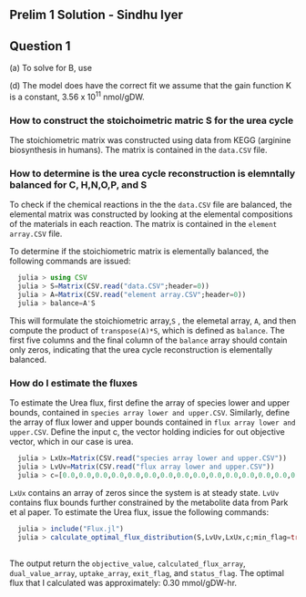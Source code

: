 ## Prelim 1 Solution - Sindhu Iyer

## Question 1

(a) To solve for B, use





(d) The model does have the correct fit we assume that the gain function K is a constant, 3.56 x 10<sup>11</sup> nmol/gDW.

### How to construct the stoichoimetric matric S for the urea cycle
The stoichiometric matrix was constructed using data from KEGG (arginine biosynthesis in humans). The matrix is contained in the ``data.CSV`` file.

### How to determine is the urea cycle reconstruction is elemntally balanced for C, H,N,O,P, and S
To check if the chemical reactions in the the ``data.CSV`` file are balanced, the elemental matrix was constructed by looking at the elemental compositions of the materials in each reaction. The matrix is contained in the ``element array.CSV`` file.

To determine if the stoichiometric matrix is elementally balanced, the following commands are issued:

  ```jl
    julia > using CSV
    julia > S=Matrix(CSV.read("data.CSV";header=0))
    julia > A=Matrix(CSV.read("element array.CSV";header=0))
    julia > balance=A'S
  ```
This will formulate the stoichiometric array,``S`` , the elemetal array, ``A``,  and then compute the product of ``transpose(A)*S``, which is defined as ``balance``. The first five columns and the final column of the ``balance`` array should contain only zeros, indicating that the urea cycle reconstruction is elementally balanced.

### How do I estimate the fluxes
To estimate the Urea flux, first define the array of species lower and upper bounds, contained in ``species array lower and upper.CSV``. Similarly, define the array of flux lower and upper bounds contained in ``flux array lower and upper.CSV``. Define the input c, the vector holding indicies for out objective vector, which in our case is urea.

  ```jl
    julia > LxUx=Matrix(CSV.read("species array lower and upper.CSV"))
    julia > LvUv=Matrix(CSV.read("flux array lower and upper.CSV"))
    julia > c=[0.0,0.0,0.0,0.0,0.0,0.0,0.0,0.0,0.0,0.0,0.0,0.0,0.0,0.0,0.0,-1.0,0.0,0.0,0.0,0.0,0.0]
  ```
``LxUx`` contains an array of zeros since the system is at steady state. ``LvUv`` contains flux bounds further constrained by the metabolite data from Park et al paper. To estimate the Urea flux, issue the following commands:

  ```jl
    julia > include("Flux.jl")
    julia > calculate_optimal_flux_distribution(S,LvUv,LxUx,c;min_flag=true)
    
  ```

The output return the ``objective_value``, ``calculated_flux_array``, ``dual_value_array``, ``uptake_array``, ``exit_flag``, and ``status_flag``. The optimal flux that I calculated was approximately: 0.30 mmol/gDW-hr.



